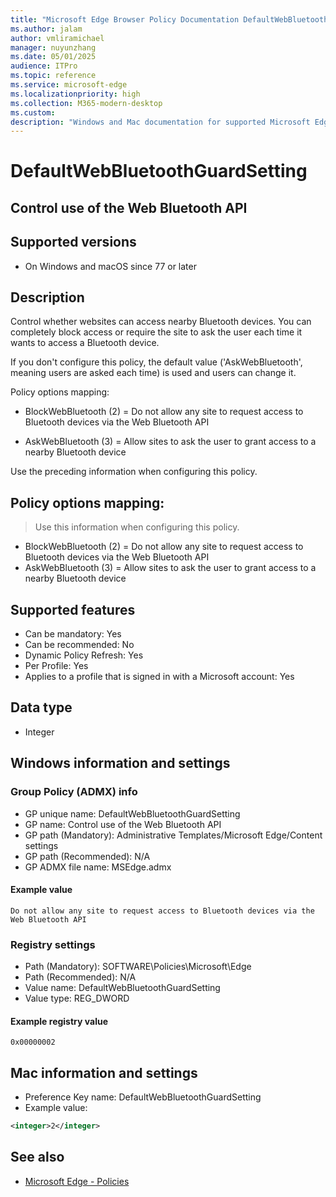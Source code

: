 ```yaml
---
title: "Microsoft Edge Browser Policy Documentation DefaultWebBluetoothGuardSetting"
ms.author: jalam
author: vmliramichael
manager: nuyunzhang
ms.date: 05/01/2025
audience: ITPro
ms.topic: reference
ms.service: microsoft-edge
ms.localizationpriority: high
ms.collection: M365-modern-desktop
ms.custom:
description: "Windows and Mac documentation for supported Microsoft Edge Browser policy: Control use of the Web Bluetooth API"
---
```


<!--THIS FILE IS AUTOMATICALLY GENERATED. MANUAL CHANGES WILL BE OVERWRITTEN.-->
<!--Please contact the Microsoft Edge Manageability team with any questions.-->

# DefaultWebBluetoothGuardSetting

## Control use of the Web Bluetooth API


## Supported versions

- On Windows and macOS since 77 or later

## Description

Control whether websites can access nearby Bluetooth devices. You can completely block access or require the site to ask the user each time it wants to access a Bluetooth device.

If you don't configure this policy, the default value ('AskWebBluetooth', meaning users are asked each time) is used and users can change it.

Policy options mapping:

* BlockWebBluetooth (2) = Do not allow any site to request access to Bluetooth devices via the Web Bluetooth API

* AskWebBluetooth (3) = Allow sites to ask the user to grant access to a nearby Bluetooth device

Use the preceding information when configuring this policy.

## Policy options mapping:
> Use this information when configuring this policy.

- BlockWebBluetooth (2) = Do not allow any site to request access to Bluetooth devices via the Web Bluetooth API
- AskWebBluetooth (3) = Allow sites to ask the user to grant access to a nearby Bluetooth device

## Supported features

- Can be mandatory: Yes
- Can be recommended: No
- Dynamic Policy Refresh: Yes
- Per Profile: Yes
- Applies to a profile that is signed in with a Microsoft account: Yes

## Data type

- Integer

## Windows information and settings

### Group Policy (ADMX) info

- GP unique name: DefaultWebBluetoothGuardSetting
- GP name: Control use of the Web Bluetooth API
- GP path (Mandatory): Administrative Templates/Microsoft Edge/Content settings
- GP path (Recommended): N/A
- GP ADMX file name: MSEdge.admx

#### Example value

```
Do not allow any site to request access to Bluetooth devices via the Web Bluetooth API
```

### Registry settings

- Path (Mandatory): SOFTWARE\Policies\Microsoft\Edge
- Path (Recommended): N/A
- Value name: DefaultWebBluetoothGuardSetting
- Value type: REG_DWORD

#### Example registry value

```
0x00000002
```


## Mac information and settings

- Preference Key name: DefaultWebBluetoothGuardSetting
- Example value:

```xml
<integer>2</integer>
```

## See also
- [Microsoft Edge - Policies](../microsoft-edge-policies.md)

